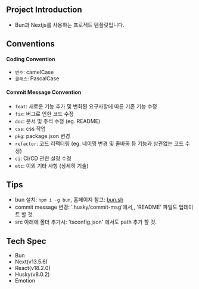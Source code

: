 ## Project Introduction

- Bun과 Nextjs를 사용하는 프로젝트 템플릿입니다.

## Conventions

#### Coding Convention

- `변수`: camelCase
- `클래스`: PascalCase

#### Commit Message Convention

- `feat`: 새로운 기능 추가 및 변화된 요구사항에 따른 기존 기능 수정
- `fix`: 버그로 인한 코드 수정
- `doc`: 문서 및 주석 수정 (eg. README)
- `css`: css 작업
- `pkg`: package.json 변경
- `refactor`: 코드 리팩터링 (eg. 네이밍 변경 및 줄바꿈 등 기능과 상관없는 코드 수정)
- `ci`: CI/CD 관련 설정 수정
- `etc`: 이외 기타 사항 (상세히 기술)

## Tips

- bun 설치: `npm i -g bun`, 홈페이지 참고: [bun.sh](https://bun.sh/)
- commit message 변경: '.husky/commit-msg'에서,, 'README' 파일도 업데이트 할 것.
- src 아래에 폴더 추가시: 'tsconfig.json' 에서도 path 추가 할 것.

## Tech Spec

- Bun
- Next(v13.5.6)
- React(v18.2.0)
- Husky(v8.0.2)
- Emotion
